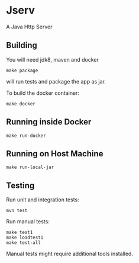 # Jserv

A Java Http Server

## Building

You will need jdk8, maven and docker

    make package
    
will run tests and package the app as jar.

To build the docker container:

    make docker

## Running inside Docker

    make run-docker
    
## Running on Host Machine

    make run-local-jar
    
## Testing

Run unit and integration tests:

    mvn test

Run manual tests:

    make test1
    make loadtest1
    make test-all

Manual tests might require additional tools installed.
